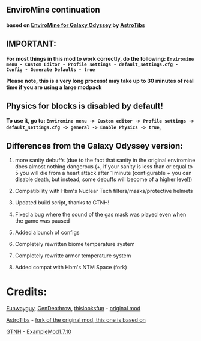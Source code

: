 ## EnviroMine continuation
#### based on [EnviroMine for Galaxy Odyssey](https://gitgud.io/AstroTibs/enviromine-for-galaxy-odyssey) by [AstroTibs](https://gitgud.io/AstroTibs)

## IMPORTANT:
**For most things in this mod to work correctly, do the following: `Enviromine menu - Custom Editor - Profile settings - default_settings.cfg - Config - Generate Defaults - true`**

**Please note, this is a very long process! may take up to 30 minutes of real time if you are using a large modpack**


## Physics for blocks is disabled by default!
**To use it, go to: `Enviromine menu -> Custom editor -> Profile settings -> default_settings.cfg -> general -> Enable Physics -> true`,**

## Differences from the Galaxy Odyssey version:

1) more sanity debuffs (due to the fact that sanity in the original enviromine does almost nothing dangerous (+, if your sanity is less than or equal to 5 you will die from a heart attack after 1 minute (configurable + you can disable death, but instead, some debuffs will become of a higher level))

2) Compatibility with Hbm's Nuclear Tech filters/masks/protective helmets

3) Updated build script, thanks to GTNH!

4) Fixed a bug where the sound of the gas mask was played even when the game was paused

5) Added a bunch of configs

6) Completely rewritten biome temperature system

7) Completely rewritte armor temperature system

8) Added compat with Hbm's NTM Space (fork)


# Credits:

[Funwayguy,](https://github.com/Funwayguy)
[GenDeathrow,](https://github.com/GenDeathrow)
[thislooksfun](https://github.com/thislooksfun) - [original mod](https://github.com/EnviroMine/EnviroMine-1.7)


[AstroTibs](https://gitgud.io/AstroTibs) - [fork of the original mod, this one is based on](https://gitgud.io/AstroTibs/enviromine-for-galaxy-odyssey)

[GTNH](https://github.com/orgs/GTNewHorizons/repositories) - [ExampleMod1.7.10](https://github.com/GTNewHorizons/ExampleMod1.7.10)
